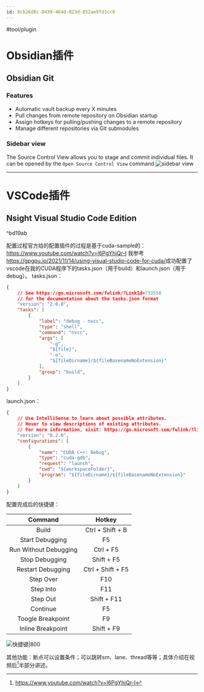```yaml
---
id: 8cb26d8c-8439-464d-823d-052ae9fd1cc8
---
```

#tool/plugin

# Obsidian插件
## Obsidian Git
### Features
-   Automatic vault backup every X minutes
-   Pull changes from remote repository on Obsidian startup
-   Assign hotkeys for pulling/pushing changes to a remote repository
-   Manage different repositories via Git submodules
### Sidebar view
The Source Control View allows you to stage and commit individual files. It can be opened by the `Open Source Control View` command
![sidebar view](https://raw.githubusercontent.com/denolehov/obsidian-git/master/images/source-view.png)


---

# VSCode插件

## Nsight Visual Studio Code Edition

^bd19ab

配置过程官方给的配置插件的过程是基于cuda-sample的：
https://www.youtube.com/watch?v=l6PgYhiQr-I
我参考<https://gpgpu.io/2021/11/14/using-visual-studio-code-for-cuda/>成功配置了vscode在我的CUDA程序下的tasks.json（用于build）和launch.json（用于debug）。
tasks.json：
```json
{
    // See https://go.microsoft.com/fwlink/?LinkId=733558
    // for the documentation about the tasks.json format
    "version": "2.0.0",
    "tasks": [
        {
            "label": "debug - nvcc",
            "type": "shell",
            "command": "nvcc",
            "args": [
                "-g",
                "${file}",
                "-o",
                "${fileDirname}/${fileBasenameNoExtension}"
            ],
            "group": "build",
        }
    ]
}
```
launch.json：
```json
{
    // Use IntelliSense to learn about possible attributes.
    // Hover to view descriptions of existing attributes.
    // For more information, visit: https://go.microsoft.com/fwlink/?linkid=830387
    "version": "0.2.0",
    "configurations": [
        {
            "name": "CUDA C++: Debug",
            "type": "cuda-gdb",
            "request": "launch",
            "cwd": "${workspaceFolder}",
            "program": "${fileDirname}/${fileBasenameNoExtension}"
        }
    ]
}
```
配置完成后的快捷键：

|      **Command**      |     **Hotkey**    |
|:---------------------:|:-----------------:|
|         Build         |  Ctrl + Shift + B |
|    Start Debugging    |         F5        |
| Run Without Debugging |     Ctrl + F5     |
|     Stop Debugging    |     Shift + F5    |
|   Restart Debugging   | Ctrl + Shift + F5 |
|       Step Over       |        F10        |
|       Step Into       |        F11        |
|        Step Out       |    Shift + F11    |
|        Continue       |         F5        |
|   Toogle Breakpoint   |         F9        |
|   Inline Breakpoint   |     Shift + F9    |

![快捷键|800](https://zjpimage.oss-cn-qingdao.aliyuncs.com/vsc%E7%BC%96%E8%AF%91%E5%92%8CDebugCUDA%E5%BF%AB%E6%8D%B7%E9%94%AE.png)

其他功能：断点可以设置条件；可以跳转sm、lane、thread等等；具体介绍在视频后[^1]半部分讲述。


[^1]:https://www.youtube.com/watch?v=l6PgYhiQr-I

